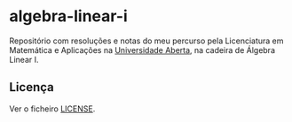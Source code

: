 # algebra-linear-i

Repositório com resoluções e notas do meu percurso pela Licenciatura em
Matemática e Aplicações na [Universidade Aberta](https://uab.pt), na cadeira
de Álgebra Linear I.

## Licença

Ver o ficheiro [LICENSE](LICENSE).
